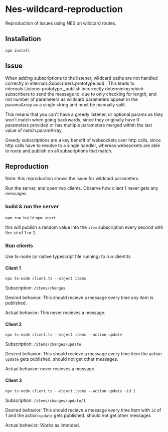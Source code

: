 # Nes-wildcard-reproduction

Reproduction of issues using NES on wildcard routes.

## Installation

`npm install`

## Issue

When adding subscriptions to the listener, wildcard paths are not handled correctly in internals.Subscribers.prototype.add . This leads to internals.Listener.prototype.\_publish incorrectly determining which subscribers to send the message to, due to only checking for length, and not number of parameters as wildcard parameters appear in the paramsArray as a single string and must be manually split.

This means that you can't have a greedy listener, or optional params as they won't match when going backwards, since they originally have 0 parameters provided or has multiple parameters merged within the last value of match.paramArray.

Greedy subscriptions are a key benefit of websockets over http calls, since http calls have to resolve to a single handler, whereas websockets are able to route and publish on all subscriptions that match.

## Reproduction

Note: this reproduction shows the issue for wildcard parameters.

Run the server, and open two clients. Observe how client 1 never gets any messages.

### build & run the server

`npm run build`
`npm start`

this will publish a random value into the `item` subscription every second with the `id` of 1 or 2.

### Run clients

Use ts-node (or native typescript file running) to run client.ts

#### Client 1

`npx ts-node client.ts --object items`

Subscription: `/items/changes`

Desired behavior: This should recieve a message every time any item is published.

Actual behavior: This never recieves a message.

#### Client 2

`npx ts-node client.ts --object items --action update`

Subscription: `/items/changes/update`

Desired behavior: This should recieve a message every time item the action `update` gets published. should not get other messages.

Actual behavior: never recieves a message.

#### Client 3

`npx ts-node client.ts --object items --action update -id 1 `

Subscription: `/items/changes/update/1`

Desired behavior: This should recieve a message every time item with `id` of 1 and the action `update` gets published. should not get other messages

Actual behavior: Works as intended.
